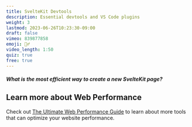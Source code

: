 ```yaml
---
title: SvelteKit Devtools
description: Essential devtools and VS Code plugins
weight: 3
lastmod: 2023-06-26T10:23:30-09:00
draft: false
vimeo: 839877858
emoji: 🧙‍♂️
video_length: 1:50
quiz: true
free: true
---
```


<quiz-modal options="code it manually:ask ChatGPT:SvelteKit files VS Code generator" answer="SvelteKit files VS Code generator" prize="2">
  <h5>What is the most efficient way to create a new SvelteKit page?</h5>
</quiz-modal>

## Learn more about Web Performance

Check out [The Ultimate Web Performance Guide](https://youtu.be/0fONene3OIA) to learn about more tools that can optimize your website performance.
